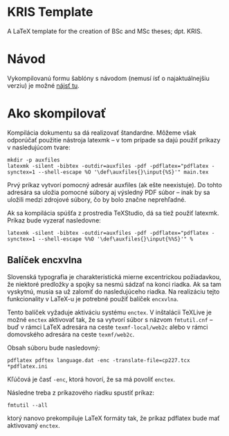# KRIS Template
A LaTeX template for the creation of BSc and MSc theses; dpt. KRIS.

# Návod

Vykompilovanú formu šablóny s návodom (nemusí ísť o najaktuálnejšiu verziu) je
možné [nájsť tu](https://www.dropbox.com/s/vn83egme6v8f54j/LaTeX_template.pdf?dl=0).

# Ako skompilovať

Kompilácia dokumentu sa dá realizovať štandardne. Môžeme však odporúčať použitie nástroja
latexmk – v tom prípade sa dajú použiť príkazy v nasledujúcom tvare:
```
mkdir -p auxfiles
latexmk -silent -bibtex -outdir=auxfiles -pdf -pdflatex="pdflatex -synctex=1 --shell-escape %O '\def\auxfiles{}\input{%S}'" main.tex
```

Prvý príkaz vytvorí pomocný adresár auxfiles (ak ešte neexistuje). Do tohto adresára sa uložia
pomocné súbory aj výsledný PDF súbor – inak by sa uložili medzi zdrojové súbory, čo by bolo značne
neprehľadné.

Ak sa kompilácia spúšťa z prostredia TeXStudio, dá sa tiež použiť latexmk. Príkaz bude vyzerať nasledovne:
```
latexmk -silent -bibtex -outdir=auxfiles -pdf -pdflatex="pdflatex -synctex=1 --shell-escape %%O '\def\auxfiles{}\input{%%S}'" %
```

## Balíček encxvlna

Slovenská typografia je charakteristická mierne excentrickou požiadavkou, že niektoré predložky
a spojky sa nesmú sádzať na konci riadka. Ak sa tam vyskytnú, musia sa už zalomiť do nasledujúceho riadka.
Na realizáciu tejto funkcionality v LaTeX-u je potrebné použiť balíček ``encxvlna``.

Tento balíček vyžaduje aktiváciu systému ``enctex``. V inštalácii TeXLive je možné ``enctex`` aktivovať tak,
že sa vytvorí súbor s názvom ``fmtutil.cnf`` – buď v rámci LaTeX adresára na ceste ``texmf-local/web2c``
alebo v rámci domovského adresára na ceste ``texmf/web2c``.

Obsah súboru bude nasledovný:
```
pdflatex pdftex language.dat -enc -translate-file=cp227.tcx *pdflatex.ini
```
Kľúčová je časť ``-enc``, ktorá hovorí, že sa má povoliť ``enctex``.

Následne treba z príkazového riadku spustiť príkaz:
```
fmtutil --all
```
ktorý nanovo prekompiluje LaTeX formáty tak, že príkaz pdflatex bude mať aktivovaný ``enctex``.
